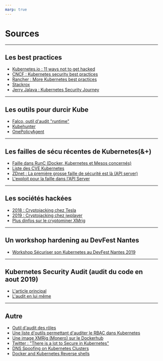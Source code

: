 ```yaml
---
marp: true
---
```


<!--
theme: gaia
class: lead
-->

# Sources

---

## Les best practices

* [Kubernetes.io : 11 ways not to get hacked](https://kubernetes.io/blog/2018/07/18/11-ways-not-to-get-hacked/)
* [CNCF : Kubernetes security best practices](https://www.cncf.io/blog/2019/01/14/9-kubernetes-security-best-practices-everyone-must-follow/)
* [Rancher : More Kubernetes best practices](https://rancher.com/blog/2019/2019-01-17-101-more-kubernetes-security-best-practices/)
* [Stackrox](https://www.stackrox.com/post/2019/07/kubernetes-security-101/?utm_sq=g6zvjgb9og#final-thoughts-ensure-you-can-answer-these-12-questions-about-your-container-and-kubernetes-environment)
* [Jerry Jalava : Kubernetes Security Journey](https://fr.slideshare.net/jerryjalava/kubernetes-security-journey)

---

## Les outils pour durcir Kube

* [Falco, outil d'audit "runtime"](https://falco.org/)
* [Kubehunter](https://github.com/aquasecurity/kube-hunter)
* [OnePolicyAgent](https://blog.octo.com/durcissez-votre-kube-avec-openpolicyagent/)

---

## Les failles de sécu récentes de Kubernetes(&+)

* [Faille dans RunC (Docker, Kubernetes et Mesos concernés)](https://www.lemondeinformatique.fr/actualites/lire-une-faille-dans-runc-rend-vulnerable-docker-et-kubernetes-74312.html)
* [Liste des CVE Kubernetes](https://www.cvedetails.com/vulnerability-list/vendor_id-15867/Kubernetes.html)
* [ZDnet : La première grosse faille de sécurité est là (API server)](https://www.zdnet.fr/actualites/kubernetes-la-premiere-grosse-faille-est-la-39877607.htm)
* [L'exploit pour la faille dans l'API Server](https://www.twistlock.com/labs-blog/demystifying-kubernetes-cve-2018-1002105-dead-simple-exploit/)

---

## Les sociétés hackées

* [2018 : Cryptojacking chez Tesla](https://redlock.io/blog/cryptojacking-tesla)
* [2019 : Cryptojacking chez jwplayer](https://medium.com/jw-player-engineering/how-a-cryptocurrency-miner-made-its-way-onto-our-internal-kubernetes-clusters-9b09c4704205)
* [Plus dinfos sur le cryptominer XMrig](https://news.sophos.com/fr-fr/2019/05/31/eternel-retour-cryptomineur-xmrig/)

---

## Un workshop hardening au DevFest Nantes

* [Workshop Sécuriser son Kubernetes au DevFest Nantes 2019](https://drive.google.com/file/d/1L5y3s8bq3yIH22S-AQnZIV9DSDFLSzKL/view)

---

## Kubernetes Security Audit (audit du code en aout 2019)

* [L'article principal](https://www.cncf.io/blog/2019/08/06/open-sourcing-the-kubernetes-security-audit/)
* [L'audit en lui même](https://github.com/kubernetes/community/blob/master/wg-security-audit/findings/Kubernetes%20Final%20Report.pdf)

---

## Autre

* [Outil d'audit des rôles](https://github.com/Ladicle/kubectl-bindrole?utm_sq=g502s0hv29)
* [Une liste d'outils permettant d'auditer le RBAC dans Kubernetes](https://twitter.com/learnk8s/status/1190859981811277824?s=19)
* [Une image XMRig (Monero) sur le Dockerhub](https://unit42.paloaltonetworks.com/graboid-first-ever-cryptojacking-worm-found-in-images-on-docker-hub/)
* [Twitter : "There is a lot to Secure in Kubernetes"](https://twitter.com/popsysdig/status/1185263894916411404?s=19)
* [DNS Spoofing on Kubernetes Clusters](https://blog.aquasec.com/dns-spoofing-kubernetes-clusters?utm_sq=g7xa5xquzi)
* [Docker and Kubernetes Reverse shells](https://raesene.github.io/blog/2019/08/09/docker-reverse-shells/)
